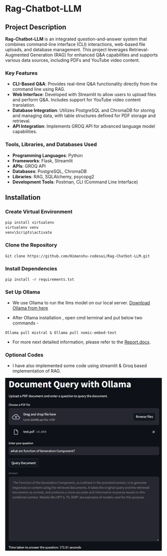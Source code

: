 # Rag-Chatbot-LLM
## Project Description

**Rag-Chatbot-LLM** is an integrated question-and-answer system that combines command-line interface (CLI) interactions, web-based file uploads, and database management. This project leverages Retrieval-Augmented Generation (RAG) for enhanced Q&A capabilities and supports various data sources, including PDFs and YouTube video content.

### Key Features

- **CLI-Based Q&A**: Provides real-time Q&A functionality directly from the command line using RAG.
- **Web Interface**: Developed with Streamlit to allow users to upload files and perform Q&A. Includes support for YouTube video content translation.
- **Database Integration**: Utilizes PostgreSQL and ChromaDB for storing and managing data, with table structures defined for PDF storage and retrieval.
- **API Integration**: Implements GROQ API for advanced language model capabilities.

### Tools, Libraries, and Databases Used

- **Programming Languages**: Python
- **Frameworks**: Flask, Streamlit
- **APIs**: GROQ API
- **Databases**: PostgreSQL, ChromaDB
- **Libraries**: RAG, SQLAlchemy, psycopg2
- **Development Tools**: Postman, CLI (Command Line Interface)

## Installation

### Create Virtual Environment
```
pip install virtualenv
virtualenv venv
venv\Scripts\activate
```
### Clone the Repository
```
Git clone https://github.com/Himanshu-codesai/Rag-Chatbot-LLM.git
```
### Install Dependencies
```
pip install -r requirements.txt
```
### Set Up Ollama
- We use Ollama to run the llms model on our local server.
[Download Ollama from here](https://ollama.com/download)

- After Ollama installation , open cmd terminal and put below two commands - 
```
Ollama pull mistral & Ollama pull nomic-embed-text
```
- For more next detailed information, please refer to the [Report.docx](Report.docx).

### Optional Codes
- I have also implemented some code using streamlit & Groq based implementation of RAG.

![Sample](Result_images/Result-of-Streamlit-rag.png)

